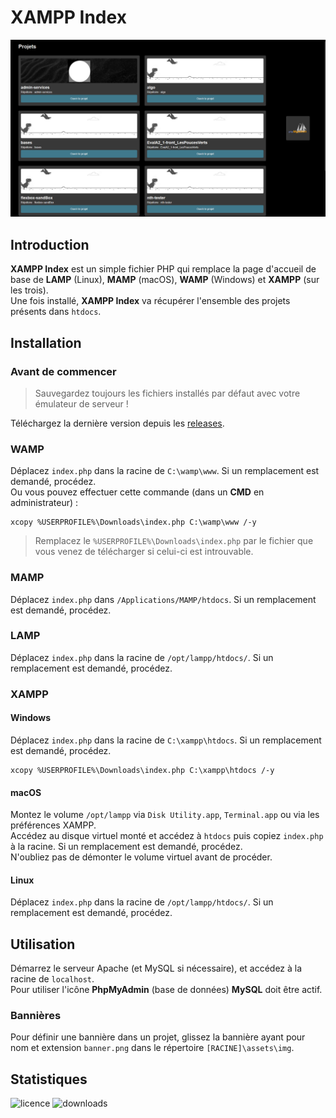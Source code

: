 # XAMPP Index
![banner](capture.png)
## Introduction
**XAMPP Index** est un simple fichier PHP qui remplace la page d'accueil de base de **LAMP** (Linux), **MAMP** (macOS), **WAMP** (Windows) et **XAMPP** (sur les trois).\
Une fois installé, **XAMPP Index** va récupérer l'ensemble des projets présents dans `htdocs`.
## Installation
### Avant de commencer
> Sauvegardez toujours les fichiers installés par défaut avec votre émulateur de serveur !

Téléchargez la dernière version depuis les [releases](https://github.com/enioaiello/xampp-index/releases/latest).
### WAMP
Déplacez `index.php` dans la racine de `C:\wamp\www`. Si un remplacement est demandé, procédez.\
Ou vous pouvez effectuer cette commande (dans un **CMD** en administrateur) :
```
xcopy %USERPROFILE%\Downloads\index.php C:\wamp\www /-y
```
> Remplacez le `%USERPROFILE%\Downloads\index.php` par le fichier que vous venez de télécharger si celui-ci est introuvable.

### MAMP
Déplacez `index.php` dans `/Applications/MAMP/htdocs`. Si un remplacement est demandé, procédez.
### LAMP
Déplacez `index.php` dans la racine de `/opt/lampp/htdocs/`. Si un remplacement est demandé, procédez.
### XAMPP
#### Windows
Déplacez `index.php` dans la racine de `C:\xampp\htdocs`. Si un remplacement est demandé, procédez.
```
xcopy %USERPROFILE%\Downloads\index.php C:\xampp\htdocs /-y
```
#### macOS
Montez le volume `/opt/lampp` via `Disk Utility.app`, `Terminal.app` ou via les préférences XAMPP.\
Accédez au disque virtuel monté et accédez à `htdocs` puis copiez `index.php` à la racine. Si un remplacement est demandé, procédez.\
N'oubliez pas de démonter le volume virtuel avant de procéder.
#### Linux
Déplacez `index.php` dans la racine de `/opt/lampp/htdocs/`. Si un remplacement est demandé, procédez.
## Utilisation
Démarrez le serveur Apache (et MySQL si nécessaire), et accédez à la racine de `localhost`.\
Pour utiliser l'icône **PhpMyAdmin** (base de données) **MySQL** doit être actif.
### Bannières
Pour définir une bannière dans un projet, glissez la bannière ayant pour nom et extension `banner.png` dans le répertoire `[RACINE]\assets\img`.
## Statistiques
![licence](https://img.shields.io/github/license/enioaiello/xampp-index.svg)
![downloads](https://img.shields.io/github/downloads/enioaiello/xampp-index/total.svg)
